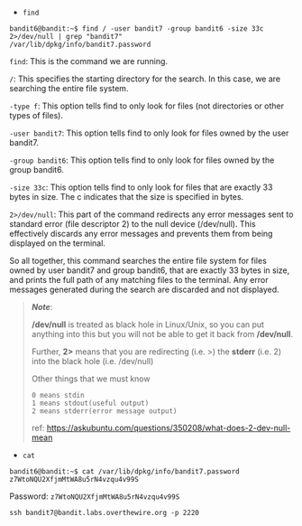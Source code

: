 - `find`
```
bandit6@bandit:~$ find / -user bandit7 -group bandit6 -size 33c 2>/dev/null | grep "bandit7"
/var/lib/dpkg/info/bandit7.password
```
`find`: This is the command we are running.

`/`: This specifies the starting directory for the search. In this case, we are searching the entire file system.

`-type f`: This option tells find to only look for files (not directories or other types of files).

`-user bandit7`: This option tells find to only look for files owned by the user bandit7.

`-group bandit6`: This option tells find to only look for files owned by the group bandit6.

`-size 33c`: This option tells find to only look for files that are exactly 33 bytes in size. The c indicates that the size is specified in bytes.

`2>/dev/null`: This part of the command redirects any error messages sent to standard error (file descriptor 2) to the null device (/dev/null). This effectively discards any error messages and prevents them from being displayed on the terminal.

So all together, this command searches the entire file system for files owned by user bandit7 and group bandit6, that are exactly 33 bytes in size, and prints the full path of any matching files to the terminal. Any error messages generated during the search are discarded and not displayed.

>**_Note_**:
>
>**/dev/null** is treated as black hole in Linux/Unix, so you can put anything into this but you will not be able to get it back from **/dev/null**.
>
>Further, **2>** means that you are redirecting (i.e. >) the **stderr** (i.e. 2) into the black hole (i.e. /dev/null)
>
>Other things that we must know
>```
>0 means stdin 
>1 means stdout(useful output)
>2 means stderr(error message output)
>```
>ref: https://askubuntu.com/questions/350208/what-does-2-dev-null-mean

- `cat`
```
bandit6@bandit:~$ cat /var/lib/dpkg/info/bandit7.password
z7WtoNQU2XfjmMtWA8u5rN4vzqu4v99S
```

Password: `z7WtoNQU2XfjmMtWA8u5rN4vzqu4v99S`

```
ssh bandit7@bandit.labs.overthewire.org -p 2220
```
